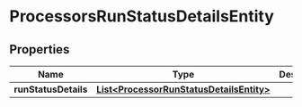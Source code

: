 # ProcessorsRunStatusDetailsEntity

## Properties
Name | Type | Description | Notes
------------ | ------------- | ------------- | -------------
**runStatusDetails** | [**List&lt;ProcessorRunStatusDetailsEntity&gt;**](ProcessorRunStatusDetailsEntity.md) |  |  [optional]
